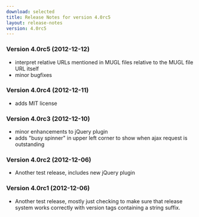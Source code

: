 ```yaml
---
download: selected
title: Release Notes for version 4.0rc5
layout: release-notes
version: 4.0rc5
---
```


### Version 4.0rc5 (2012-12-12)

* interpret relative URLs mentioned in MUGL files relative to the MUGL file URL itself
* minor bugfixes

### Version 4.0rc4 (2012-12-11)

* adds MIT license

### Version 4.0rc3 (2012-12-10)

* minor enhancements to jQuery plugin
* adds "busy spinner" in upper left corner to show when ajax request is outstanding

### Version 4.0rc2 (2012-12-06)

* Another test release, includes new jQuery plugin

### Version 4.0rc1 (2012-12-06)

* Another test release, mostly just checking to make sure that release system
  works correctly with version tags containing a string suffix.
